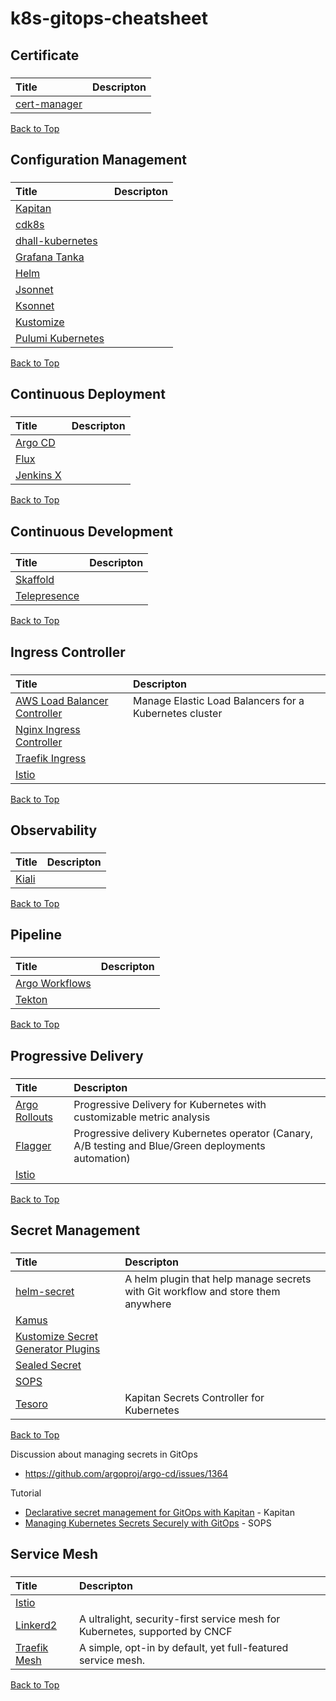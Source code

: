 # k8s-gitops-cheatsheet

## Certificate

<!--START_SECTION:awesome:certificate-->

###

| Title                                                    | Descripton |
| :------------------------------------------------------- | :--------- |
| [cert-manager](https://github.com/jetstack/cert-manager) |            |

[Back to Top](#table-of-contents)

<!--END_SECTION:awesome:certificate-->

## Configuration Management

<!--START_SECTION:awesome:configuration-->

###

| Title                                                              | Descripton |
| :----------------------------------------------------------------- | :--------- |
| [Kapitan](https://github.com/deepmind/kapitan)                     |            |
| [cdk8s](https://github.com/awslabs/cdk8s)                          |            |
| [dhall-kubernetes](https://github.com/dhall-lang/dhall-kubernetes) |            |
| [Grafana Tanka](https://github.com/grafana/tanka)                  |            |
| [Helm](https://github.com/helm/helm)                               |            |
| [Jsonnet](https://github.com/google/jsonnet)                       |            |
| [Ksonnet](https://github.com/ksonnet/ksonnet)                      |            |
| [Kustomize](https://github.com/kubernetes-sigs/kustomize)          |            |
| [Pulumi Kubernetes](https://github.com/pulumi/pulumi-kubernetes)   |            |

[Back to Top](#table-of-contents)

<!--END_SECTION:awesome:configuration-->

## Continuous Deployment

<!--START_SECTION:awesome:continuous-deployment-->

###

| Title                                          | Descripton |
| :--------------------------------------------- | :--------- |
| [Argo CD](https://github.com/argoproj/argo-cd) |            |
| [Flux](https://github.com/fluxcd/flux2)        |            |
| [Jenkins X](https://jenkins-x.io/)             |            |

[Back to Top](#table-of-contents)

<!--END_SECTION:awesome:continuous-deployment-->

## Continuous Development

<!--START_SECTION:awesome:continuous-development-->

###

| Title                                                          | Descripton |
| :------------------------------------------------------------- | :--------- |
| [Skaffold](https://github.com/GoogleContainerTools/skaffold)   |            |
| [Telepresence](https://github.com/telepresenceio/telepresence) |            |

[Back to Top](#table-of-contents)

<!--END_SECTION:awesome:continuous-development-->

## Ingress Controller

<!--START_SECTION:awesome:ingress-controller-->

###

| Title                                                                                           | Descripton                                             |
| :---------------------------------------------------------------------------------------------- | :----------------------------------------------------- |
| [AWS Load Balancer Controller](https://github.com/kubernetes-sigs/aws-load-balancer-controller) | Manage Elastic Load Balancers for a Kubernetes cluster |
| [Nginx Ingress Controller](https://github.com/kubernetes/ingress-nginx)                         |                                                        |
| [Traefik Ingress](https://doc.traefik.io/traefik/providers/kubernetes-ingress/)                 |                                                        |
| [Istio](https://github.com/istio/istio)                                                         |                                                        |

[Back to Top](#table-of-contents)

<!--END_SECTION:awesome:ingress-controller-->

## Observability

<!--START_SECTION:awesome:observability-->

###

| Title                                   | Descripton |
| :-------------------------------------- | :--------- |
| [Kiali](https://github.com/kiali/kiali) |            |

[Back to Top](#table-of-contents)

<!--END_SECTION:awesome:observability-->

## Pipeline

<!--START_SECTION:awesome:pipeline-->

###

| Title                                              | Descripton |
| :------------------------------------------------- | :--------- |
| [Argo Workflows](https://github.com/argoproj/argo) |            |
| [Tekton](https://github.com/tektoncd/pipeline)     |            |

[Back to Top](#table-of-contents)

<!--END_SECTION:awesome:pipeline-->

## Progressive Delivery

<!--START_SECTION:awesome:progressive-delivery-->

###

| Title                                                      | Descripton                                                                                           |
| :--------------------------------------------------------- | :--------------------------------------------------------------------------------------------------- |
| [Argo Rollouts](https://github.com/argoproj/argo-rollouts) | Progressive Delivery for Kubernetes with customizable metric analysis                                |
| [Flagger](https://github.com/weaveworks/flagger)           | Progressive delivery Kubernetes operator (Canary, A/B testing and Blue/Green deployments automation) |
| [Istio](https://github.com/istio/istio)                    |                                                                                                      |

[Back to Top](#table-of-contents)

<!--END_SECTION:awesome:progressive-delivery-->

## Secret Management

<!--START_SECTION:awesome:secret-->

###

| Title                                                                                                                            | Descripton                                                                       |
| :------------------------------------------------------------------------------------------------------------------------------- | :------------------------------------------------------------------------------- |
| [helm-secret](https://github.com/futuresimple/helm-secrets)                                                                      | A helm plugin that help manage secrets with Git workflow and store them anywhere |
| [Kamus](https://github.com/Soluto/kamus)                                                                                         |                                                                                  |
| [Kustomize Secret Generator Plugins](https://github.com/kubernetes-sigs/kustomize/blob/master/examples/secretGeneratorPlugin.md) |                                                                                  |
| [Sealed Secret](https://github.com/bitnami-labs/sealed-secrets)                                                                  |                                                                                  |
| [SOPS](https://github.com/mozilla/sops)                                                                                          |                                                                                  |
| [Tesoro](https://github.com/kapicorp/tesoro)                                                                                     | Kapitan Secrets Controller for Kubernetes                                        |

[Back to Top](#table-of-contents)

<!--END_SECTION:awesome:secret-->

Discussion about managing secrets in GitOps

-   <https://github.com/argoproj/argo-cd/issues/1364>

Tutorial

-   [Declarative secret management for GitOps with Kapitan](https://medium.com/kapitan-blog/declarative-secret-management-for-gitops-with-kapitan-b3c596eab088) - Kapitan
-   [Managing Kubernetes Secrets Securely with GitOps](https://itnext.io/managing-kubernetes-secrets-securely-with-gitops-b8174b4f4d30) - SOPS

## Service Mesh

<!--START_SECTION:awesome:service-mesh-->

###

| Title                                           | Descripton                                                                  |
| :---------------------------------------------- | :-------------------------------------------------------------------------- |
| [Istio](https://github.com/istio/istio)         |                                                                             |
| [Linkerd2](https://github.com/linkerd/linkerd2) | A ultralight, security-first service mesh for Kubernetes, supported by CNCF |
| [Traefik Mesh](https://github.com/traefik/mesh) | A simple, opt-in by default, yet full-featured service mesh.                |

[Back to Top](#table-of-contents)

<!--END_SECTION:awesome:service-mesh-->
